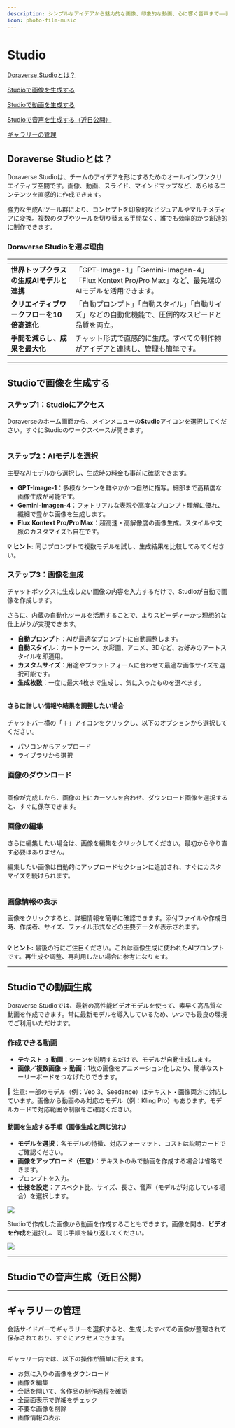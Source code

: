 ```yaml
---
description: シンプルなアイデアから魅力的な画像、印象的な動画、心に響く音声まで——面倒なデザインツールは不要です。
icon: photo-film-music
---
```


# Studio

[Doraverse Studioとは？](studio.md#what-is-doraverse-studio)

[Studioで画像を生成する](studio.md#image-generation-with-studio)

[Studioで動画を生成する](studio.md#video-generation-with-studio-coming-soon)

[Studioで音声を生成する（近日公開）](studio.md#audio-generation-with-studio-coming-soon)

[ギャラリーの管理](studio.md#manage-your-gallery)

## Doraverse Studioとは？

Doraverse Studioは、チームのアイデアを形にするためのオールインワンクリエイティブ空間です。画像、動画、スライド、マインドマップなど、あらゆるコンテンツを直感的に作成できます。

強力な生成AIツール群により、コンセプトを印象的なビジュアルやマルチメディアに変換。複数のタブやツールを切り替える手間なく、誰でも効率的かつ創造的に制作できます。

### Doraverse Studioを選ぶ理由

<table data-view="cards"><thead><tr><th></th><th></th></tr></thead><tbody><tr><td><strong>世界トップクラスの生成AIモデルと連携</strong></td><td>「GPT-Image-1」「Gemini-Imagen-4」「Flux Kontext Pro/Pro Max」など、最先端のAIモデルを活用できます。</td></tr><tr><td><strong>クリエイティブワークフローを10倍高速化</strong></td><td>「自動プロンプト」「自動スタイル」「自動サイズ」などの自動化機能で、圧倒的なスピードと品質を両立。</td></tr><tr><td><strong>手間を減らし、成果を最大化</strong></td><td>チャット形式で直感的に生成。すべての制作物がアイデアと連携し、管理も簡単です。</td></tr></tbody></table>



***

## Studioで画像を生成する

### ステップ1：Studioにアクセス&#x20;

Doraverseのホーム画面から、メインメニューの**Studio**アイコンを選択してください。すぐにStudioのワークスペースが開きます。

<figure><img src="../.gitbook/assets/Studio for image.png" alt=""><figcaption></figcaption></figure>

### ステップ2：AIモデルを選択

主要なAIモデルから選択し、生成時の料金も事前に確認できます。

* **GPT-Image-1**：多様なシーンを鮮やかかつ自然に描写。細部まで高精度な画像生成が可能です。
* **Gemini-Imagen-4**：フォトリアルな表現や高度なプロンプト理解に優れ、繊細で豊かな画像を生成します。
* **Flux Kontext Pro/Pro Max**：超高速・高解像度の画像生成。スタイルや文脈のカスタマイズも自在です。

**💡 ヒント:** 同じプロンプトで複数モデルを試し、生成結果を比較してみてください。

### ステップ3：画像を生成

チャットボックスに生成したい画像の内容を入力するだけで、Studioが自動で画像を作成します。

さらに、内蔵の自動化ツールを活用することで、よりスピーディーかつ理想的な仕上がりが実現できます。

* **自動プロンプト**：AIが最適なプロンプトに自動調整します。
* **自動スタイル**：カートゥーン、水彩画、アニメ、3Dなど、お好みのアートスタイルを即適用。
* **カスタムサイズ**：用途やプラットフォームに合わせて最適な画像サイズを選択可能です。
* **生成枚数**：一度に最大4枚まで生成し、気に入ったものを選べます。

<figure><img src="../.gitbook/assets/Image generation.png" alt=""><figcaption></figcaption></figure>

#### さらに詳しい情報や結果を調整したい場合

チャットバー横の「＋」アイコンをクリックし、以下のオプションから選択してください。

* パソコンからアップロード
* ライブラリから選択

### 画像のダウンロード

<figure><img src="../.gitbook/assets/Continue Edit.png" alt=""><figcaption></figcaption></figure>

画像が完成したら、画像の上にカーソルを合わせ、ダウンロード画像を選択すると、すぐに保存できます。

### 画像の編集

さらに編集したい場合は、画像を編集をクリックしてください。最初からやり直す必要はありません。

編集したい画像は自動的にアップロードセクションに追加され、すぐにカスタマイズを続けられます。

<figure><img src="../.gitbook/assets/Continue Editing 2.png" alt=""><figcaption></figcaption></figure>

### 画像情報の表示

画像をクリックすると、詳細情報を簡単に確認できます。添付ファイルや作成日時、作成者、サイズ、ファイル形式などの主要データが表示されます。

<figure><img src="../.gitbook/assets/Image Info.png" alt=""><figcaption></figcaption></figure>

**💡 ヒント:** 最後の行にご注目ください。これは画像生成に使われたAIプロンプトです。再生成や調整、再利用したい場合に参考になります。

***

## Studioでの動画生成

Doraverse Studioでは、最新の高性能ビデオモデルを使って、素早く高品質な動画を作成できます。常に最新モデルを導入しているため、いつでも最良の環境でご利用いただけます。

### 作成できる動画

* **テキスト → 動画**：シーンを説明するだけで、モデルが自動生成します。
* **画像／複数画像 → 動画**：1枚の画像をアニメーション化したり、簡単なストーリーボードをつなげたりできます。

📌 注意: 一部のモデル（例：Veo 3、Seedance）はテキスト・画像両方に対応しています。画像から動画のみ対応のモデル（例：Kling Pro）もあります。モデルカードで対応範囲や制限をご確認ください。

#### 動画を生成する手順（画像生成と同じ流れ） <a href="#to-generate-a-video-same-flow-as-image-generation" id="to-generate-a-video-same-flow-as-image-generation"></a>

* **モデルを選択**：各モデルの特徴、対応フォーマット、コストは説明カードでご確認ください。
* **画像をアップロード（任意）**：テキストのみで動画を作成する場合は省略できます。
* プロンプトを入力。
* **仕様を設定**：アスペクト比、サイズ、長さ、音声（モデルが対応している場合）を選択します。

![](https://help.doraverse.com/~gitbook/image?url=https%3A%2F%2F82687067-files.gitbook.io%2F%7E%2Ffiles%2Fv0%2Fb%2Fgitbook-x-prod.appspot.com%2Fo%2Fspaces%252FbDXFRztwECY7ehfFFQoP%252Fuploads%252FRrHudKzgIESvAq456egf%252FScreenshot%25202025-10-23%2520at%252021.35.28.png%3Falt%3Dmedia%26token%3D7e493552-0a07-4163-a1c7-70da73c097d9\&width=768\&dpr=4\&quality=100\&sign=44a246c5\&sv=2)

Studioで作成した画像から動画を作成することもできます。画像を開き、**ビデオを作成**を選択し、同じ手順を繰り返してください。

![](https://help.doraverse.com/~gitbook/image?url=https%3A%2F%2F82687067-files.gitbook.io%2F%7E%2Ffiles%2Fv0%2Fb%2Fgitbook-x-prod.appspot.com%2Fo%2Fspaces%252FbDXFRztwECY7ehfFFQoP%252Fuploads%252FW6enLYgZJUWNXiYUKAcu%252FScreenshot%25202025-10-23%2520at%252021.27.39.png%3Falt%3Dmedia%26token%3D9d470c52-a855-4455-ac7d-0e8993782f49\&width=768\&dpr=4\&quality=100\&sign=a466e7e6\&sv=2)

***

## Studioでの音声生成（近日公開）

***

## ギャラリーの管理

会話サイドバーでギャラリーを選択すると、生成したすべての画像が整理されて保存されており、すぐにアクセスできます。

<figure><img src="../.gitbook/assets/Gallery.png" alt=""><figcaption></figcaption></figure>

ギャラリー内では、以下の操作が簡単に行えます。

* お気に入りの画像をダウンロード
* 画像を編集
* 会話を開いて、各作品の制作過程を確認
* 全画面表示で詳細をチェック
* 不要な画像を削除
* 画像情報の表示

